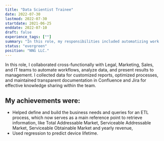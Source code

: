```yaml
---
title: "Data Scientist Trainee"
date: 2022-07-30
lastmod: 2022-07-30
startdate: 2021-06-25
enddate: 2022-07-10
draft: false
experience_tags: [""]
summary: "In this role, my responsibilities included automatizing work for Legal, Marketing, Sales, and IT teams using VBA and Python, analyzing data, creating customized reports, and optimizing processes. I also documented code and processes in Confluence and Jira. My successes involved defining and building business needs for ETL and SQL cube processes, resulting in valuable reference points for retrieving information and predicting device lifetime using regression."
status: "evergreen"
position: "NNG LLC."
---
```


In this role, I collaborated cross-functionally with Legal, Marketing, Sales, and IT teams to automate workflows, analyze data, and present results to management. I collected data for customized reports, optimized processes, and maintained transparent documentation in Confluence and Jira for effective knowledge sharing within the team.

## My achievements were:
- Helped define and build the business needs and queries for an ETL process, which now serves as a main reference point to retrieve information, like Total Addressable Market, Serviceable Addressable Market, Serviceable Obtainable Market and yearly revenue,
- Used regression to predict device lifetime.


